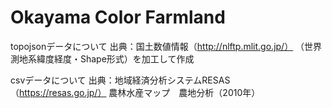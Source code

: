 Okayama Color Farmland====topojsonデータについて出典：国土数値情報（http://nlftp.mlit.go.jp/）（世界測地系緯度経度・Shape形式）を加工して作成csvデータについて出典：地域経済分析システムRESAS（https://resas.go.jp/）農林水産マップ　農地分析（2010年）